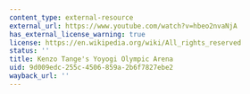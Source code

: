 ```yaml
---
content_type: external-resource
external_url: https://www.youtube.com/watch?v=hbeo2nvaNjA
has_external_license_warning: true
license: https://en.wikipedia.org/wiki/All_rights_reserved
status: ''
title: Kenzo Tange's Yoyogi Olympic Arena
uid: 9d009edc-255c-4506-859a-2b6f7827ebe2
wayback_url: ''
---
```

